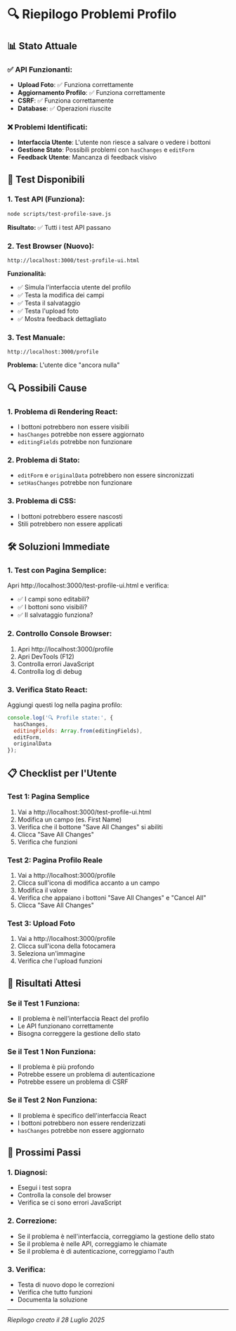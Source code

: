 # 🔍 Riepilogo Problemi Profilo

## 📊 **Stato Attuale**

### ✅ **API Funzionanti:**
- **Upload Foto**: ✅ Funziona correttamente
- **Aggiornamento Profilo**: ✅ Funziona correttamente
- **CSRF**: ✅ Funziona correttamente
- **Database**: ✅ Operazioni riuscite

### ❌ **Problemi Identificati:**
- **Interfaccia Utente**: L'utente non riesce a salvare o vedere i bottoni
- **Gestione Stato**: Possibili problemi con `hasChanges` e `editForm`
- **Feedback Utente**: Mancanza di feedback visivo

## 🧪 **Test Disponibili**

### **1. Test API (Funziona):**
```bash
node scripts/test-profile-save.js
```
**Risultato:** ✅ Tutti i test API passano

### **2. Test Browser (Nuovo):**
```
http://localhost:3000/test-profile-ui.html
```
**Funzionalità:**
- ✅ Simula l'interfaccia utente del profilo
- ✅ Testa la modifica dei campi
- ✅ Testa il salvataggio
- ✅ Testa l'upload foto
- ✅ Mostra feedback dettagliato

### **3. Test Manuale:**
```
http://localhost:3000/profile
```
**Problema:** L'utente dice "ancora nulla"

## 🔍 **Possibili Cause**

### **1. Problema di Rendering React:**
- I bottoni potrebbero non essere visibili
- `hasChanges` potrebbe non essere aggiornato
- `editingFields` potrebbe non funzionare

### **2. Problema di Stato:**
- `editForm` e `originalData` potrebbero non essere sincronizzati
- `setHasChanges` potrebbe non funzionare

### **3. Problema di CSS:**
- I bottoni potrebbero essere nascosti
- Stili potrebbero non essere applicati

## 🛠️ **Soluzioni Immediate**

### **1. Test con Pagina Semplice:**
Apri http://localhost:3000/test-profile-ui.html e verifica:
- ✅ I campi sono editabili?
- ✅ I bottoni sono visibili?
- ✅ Il salvataggio funziona?

### **2. Controllo Console Browser:**
1. Apri http://localhost:3000/profile
2. Apri DevTools (F12)
3. Controlla errori JavaScript
4. Controlla log di debug

### **3. Verifica Stato React:**
Aggiungi questi log nella pagina profilo:
```javascript
console.log('🔍 Profile state:', {
  hasChanges,
  editingFields: Array.from(editingFields),
  editForm,
  originalData
});
```

## 📋 **Checklist per l'Utente**

### **Test 1: Pagina Semplice**
1. Vai a http://localhost:3000/test-profile-ui.html
2. Modifica un campo (es. First Name)
3. Verifica che il bottone "Save All Changes" si abiliti
4. Clicca "Save All Changes"
5. Verifica che funzioni

### **Test 2: Pagina Profilo Reale**
1. Vai a http://localhost:3000/profile
2. Clicca sull'icona di modifica accanto a un campo
3. Modifica il valore
4. Verifica che appaiano i bottoni "Save All Changes" e "Cancel All"
5. Clicca "Save All Changes"

### **Test 3: Upload Foto**
1. Vai a http://localhost:3000/profile
2. Clicca sull'icona della fotocamera
3. Seleziona un'immagine
4. Verifica che l'upload funzioni

## 🎯 **Risultati Attesi**

### **Se il Test 1 Funziona:**
- Il problema è nell'interfaccia React del profilo
- Le API funzionano correttamente
- Bisogna correggere la gestione dello stato

### **Se il Test 1 Non Funziona:**
- Il problema è più profondo
- Potrebbe essere un problema di autenticazione
- Potrebbe essere un problema di CSRF

### **Se il Test 2 Non Funziona:**
- Il problema è specifico dell'interfaccia React
- I bottoni potrebbero non essere renderizzati
- `hasChanges` potrebbe non essere aggiornato

## 🚀 **Prossimi Passi**

### **1. Diagnosi:**
- Esegui i test sopra
- Controlla la console del browser
- Verifica se ci sono errori JavaScript

### **2. Correzione:**
- Se il problema è nell'interfaccia, correggiamo la gestione dello stato
- Se il problema è nelle API, correggiamo le chiamate
- Se il problema è di autenticazione, correggiamo l'auth

### **3. Verifica:**
- Testa di nuovo dopo le correzioni
- Verifica che tutto funzioni
- Documenta la soluzione

---

*Riepilogo creato il 28 Luglio 2025* 